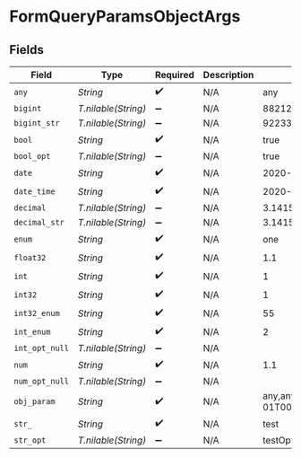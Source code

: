 # FormQueryParamsObjectArgs


## Fields

| Field                                                                                                                                                                                                                                                                                                      | Type                                                                                                                                                                                                                                                                                                       | Required                                                                                                                                                                                                                                                                                                   | Description                                                                                                                                                                                                                                                                                                | Example                                                                                                                                                                                                                                                                                                    |
| ---------------------------------------------------------------------------------------------------------------------------------------------------------------------------------------------------------------------------------------------------------------------------------------------------------- | ---------------------------------------------------------------------------------------------------------------------------------------------------------------------------------------------------------------------------------------------------------------------------------------------------------- | ---------------------------------------------------------------------------------------------------------------------------------------------------------------------------------------------------------------------------------------------------------------------------------------------------------- | ---------------------------------------------------------------------------------------------------------------------------------------------------------------------------------------------------------------------------------------------------------------------------------------------------------- | ---------------------------------------------------------------------------------------------------------------------------------------------------------------------------------------------------------------------------------------------------------------------------------------------------------- |
| `any`                                                                                                                                                                                                                                                                                                      | *String*                                                                                                                                                                                                                                                                                                   | :heavy_check_mark:                                                                                                                                                                                                                                                                                         | N/A                                                                                                                                                                                                                                                                                                        | any                                                                                                                                                                                                                                                                                                        |
| `bigint`                                                                                                                                                                                                                                                                                                   | *T.nilable(String)*                                                                                                                                                                                                                                                                                        | :heavy_minus_sign:                                                                                                                                                                                                                                                                                         | N/A                                                                                                                                                                                                                                                                                                        | 8821239038968084                                                                                                                                                                                                                                                                                           |
| `bigint_str`                                                                                                                                                                                                                                                                                               | *T.nilable(String)*                                                                                                                                                                                                                                                                                        | :heavy_minus_sign:                                                                                                                                                                                                                                                                                         | N/A                                                                                                                                                                                                                                                                                                        | 9223372036854775808                                                                                                                                                                                                                                                                                        |
| `bool`                                                                                                                                                                                                                                                                                                     | *String*                                                                                                                                                                                                                                                                                                   | :heavy_check_mark:                                                                                                                                                                                                                                                                                         | N/A                                                                                                                                                                                                                                                                                                        | true                                                                                                                                                                                                                                                                                                       |
| `bool_opt`                                                                                                                                                                                                                                                                                                 | *T.nilable(String)*                                                                                                                                                                                                                                                                                        | :heavy_minus_sign:                                                                                                                                                                                                                                                                                         | N/A                                                                                                                                                                                                                                                                                                        | true                                                                                                                                                                                                                                                                                                       |
| `date`                                                                                                                                                                                                                                                                                                     | *String*                                                                                                                                                                                                                                                                                                   | :heavy_check_mark:                                                                                                                                                                                                                                                                                         | N/A                                                                                                                                                                                                                                                                                                        | 2020-01-01                                                                                                                                                                                                                                                                                                 |
| `date_time`                                                                                                                                                                                                                                                                                                | *String*                                                                                                                                                                                                                                                                                                   | :heavy_check_mark:                                                                                                                                                                                                                                                                                         | N/A                                                                                                                                                                                                                                                                                                        | 2020-01-01T00:00:00.000001Z                                                                                                                                                                                                                                                                                |
| `decimal`                                                                                                                                                                                                                                                                                                  | *T.nilable(String)*                                                                                                                                                                                                                                                                                        | :heavy_minus_sign:                                                                                                                                                                                                                                                                                         | N/A                                                                                                                                                                                                                                                                                                        | 3.141592653589793                                                                                                                                                                                                                                                                                          |
| `decimal_str`                                                                                                                                                                                                                                                                                              | *T.nilable(String)*                                                                                                                                                                                                                                                                                        | :heavy_minus_sign:                                                                                                                                                                                                                                                                                         | N/A                                                                                                                                                                                                                                                                                                        | 3.14159265358979344719667586                                                                                                                                                                                                                                                                               |
| `enum`                                                                                                                                                                                                                                                                                                     | *String*                                                                                                                                                                                                                                                                                                   | :heavy_check_mark:                                                                                                                                                                                                                                                                                         | N/A                                                                                                                                                                                                                                                                                                        | one                                                                                                                                                                                                                                                                                                        |
| `float32`                                                                                                                                                                                                                                                                                                  | *String*                                                                                                                                                                                                                                                                                                   | :heavy_check_mark:                                                                                                                                                                                                                                                                                         | N/A                                                                                                                                                                                                                                                                                                        | 1.1                                                                                                                                                                                                                                                                                                        |
| `int`                                                                                                                                                                                                                                                                                                      | *String*                                                                                                                                                                                                                                                                                                   | :heavy_check_mark:                                                                                                                                                                                                                                                                                         | N/A                                                                                                                                                                                                                                                                                                        | 1                                                                                                                                                                                                                                                                                                          |
| `int32`                                                                                                                                                                                                                                                                                                    | *String*                                                                                                                                                                                                                                                                                                   | :heavy_check_mark:                                                                                                                                                                                                                                                                                         | N/A                                                                                                                                                                                                                                                                                                        | 1                                                                                                                                                                                                                                                                                                          |
| `int32_enum`                                                                                                                                                                                                                                                                                               | *String*                                                                                                                                                                                                                                                                                                   | :heavy_check_mark:                                                                                                                                                                                                                                                                                         | N/A                                                                                                                                                                                                                                                                                                        | 55                                                                                                                                                                                                                                                                                                         |
| `int_enum`                                                                                                                                                                                                                                                                                                 | *String*                                                                                                                                                                                                                                                                                                   | :heavy_check_mark:                                                                                                                                                                                                                                                                                         | N/A                                                                                                                                                                                                                                                                                                        | 2                                                                                                                                                                                                                                                                                                          |
| `int_opt_null`                                                                                                                                                                                                                                                                                             | *T.nilable(String)*                                                                                                                                                                                                                                                                                        | :heavy_minus_sign:                                                                                                                                                                                                                                                                                         | N/A                                                                                                                                                                                                                                                                                                        |                                                                                                                                                                                                                                                                                                            |
| `num`                                                                                                                                                                                                                                                                                                      | *String*                                                                                                                                                                                                                                                                                                   | :heavy_check_mark:                                                                                                                                                                                                                                                                                         | N/A                                                                                                                                                                                                                                                                                                        | 1.1                                                                                                                                                                                                                                                                                                        |
| `num_opt_null`                                                                                                                                                                                                                                                                                             | *T.nilable(String)*                                                                                                                                                                                                                                                                                        | :heavy_minus_sign:                                                                                                                                                                                                                                                                                         | N/A                                                                                                                                                                                                                                                                                                        |                                                                                                                                                                                                                                                                                                            |
| `obj_param`                                                                                                                                                                                                                                                                                                | *String*                                                                                                                                                                                                                                                                                                   | :heavy_check_mark:                                                                                                                                                                                                                                                                                         | N/A                                                                                                                                                                                                                                                                                                        | any,any,bigint,8821239038968084,bigintStr,9223372036854775808,bool,true,boolOpt,true,date,2020-01-01,dateTime,2020-01-01T00:00:00.000001Z,decimal,3.141592653589793,decimalStr,3.14159265358979344719667586,enum,one,float32,1.1,int,1,int32,1,int32Enum,55,intEnum,2,num,1.1,str,test,strOpt,testOptional |
| `str_`                                                                                                                                                                                                                                                                                                     | *String*                                                                                                                                                                                                                                                                                                   | :heavy_check_mark:                                                                                                                                                                                                                                                                                         | N/A                                                                                                                                                                                                                                                                                                        | test                                                                                                                                                                                                                                                                                                       |
| `str_opt`                                                                                                                                                                                                                                                                                                  | *T.nilable(String)*                                                                                                                                                                                                                                                                                        | :heavy_minus_sign:                                                                                                                                                                                                                                                                                         | N/A                                                                                                                                                                                                                                                                                                        | testOptional                                                                                                                                                                                                                                                                                               |